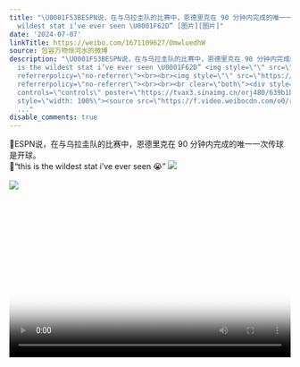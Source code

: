 ```yaml
---
title: "\U0001F53BESPN说，在与乌拉圭队的比赛中，恩德里克在 90 分钟内完成的唯一一次传球是开球。\U0001F53B“this is the
  wildest stat i’ve ever seen \U0001F62D” [图片][图片]"
date: '2024-07-07'
linkTitle: https://weibo.com/1671109627/OmwluedhW
source: 包容万物恒河水的微博
description: "\U0001F53BESPN说，在与乌拉圭队的比赛中，恩德里克在 90 分钟内完成的唯一一次传球是开球。<br>\U0001F53B“this
  is the wildest stat i’ve ever seen \U0001F62D” <img style=\"\" src=\"https://tvax4.sinaimg.cn/large/639b1bfbly1hrfzqboucrj20zi0k03yw.jpg\"
  referrerpolicy=\"no-referrer\"><br><br><img style=\"\" src=\"https://tvax3.sinaimg.cn/large/639b1bfbly1hrfzocurogj20u011iaw6.jpg\"
  referrerpolicy=\"no-referrer\"><br><br><br clear=\"both\"><div style=\"clear: both\"></div><video
  controls=\"controls\" poster=\"https://tvax3.sinaimg.cn/orj480/639b1bfbly1hrfzqbr1d7j20zi0k03yw.jpg\"
  style=\"width: 100%\"><source src=\"https://f.video.weibocdn.com/o0/rzqUvTTFlx08gfpY
  ..."
disable_comments: true
---
```

🔻ESPN说，在与乌拉圭队的比赛中，恩德里克在 90 分钟内完成的唯一一次传球是开球。<br>🔻“this is the wildest stat i’ve ever seen 😭” <img style="" src="https://tvax4.sinaimg.cn/large/639b1bfbly1hrfzqboucrj20zi0k03yw.jpg" referrerpolicy="no-referrer"><br><br><img style="" src="https://tvax3.sinaimg.cn/large/639b1bfbly1hrfzocurogj20u011iaw6.jpg" referrerpolicy="no-referrer"><br><br><br clear="both"><div style="clear: both"></div><video controls="controls" poster="https://tvax3.sinaimg.cn/orj480/639b1bfbly1hrfzqbr1d7j20zi0k03yw.jpg" style="width: 100%"><source src="https://f.video.weibocdn.com/o0/rzqUvTTFlx08gfpY ...